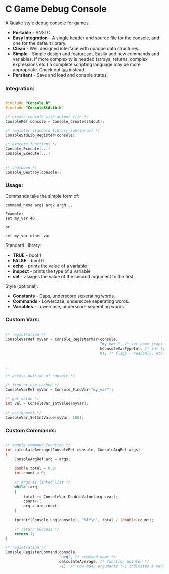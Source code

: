 C Game Debug Console
====================

A Quake style debug console for games.
* **Portable** - ANSI C
* **Easy Integration** - A single header and source file for the console, and one for the default library.
* **Clean** - Well designed interface with opaque data structures.
* **Simple** - Simple design and featureset. Easily add new commands and variables. If more complexity is needed (arrays, returns, complex expressions etc.) a complete scripting language may be more appropriate. Check out [lua](http://lua.org) instead.
* **Persitent** - Save and load and console states.

### Integration: ###

```C 

#include "Console.h"
#include "ConsoleStdLib.h"

/* create console with output file */
ConsoleRef console = Console_Create(stdout);

/* register standard library (optional) */
ConsoleStdLib_Register(console);

/* execute functions */
Console_Execute(...)
Console_Execute(...)
....

/* shutdown */
Console_Destroy(console);

```

### Usage: ###

Commands take the simple form of:

```
command_name arg1 arg2 argN...

Example:
set my_var 40

or 

set my_var other_var

```

Standard Library:

* **TRUE** - bool 1
* **FALSE** - bool 0
* **echo** - prints the value of a variable
* **inspect** - prints the type of a variable
* **set** - assigns the value of the second argument to the first 

Style (optional):

* **Constants** - Caps, underscore seperating words.
* **Commands** - Lowercase, underscore seperating words.
* **Variables**  - Lowercase, underscore seperating words.

### Custom Vars: ###

```C

/* registration */
ConsoleVarRef myVar = Console_RegisterVar(console,
                                          "my_var_", /* var name (caps for constant, see style)*/
                                          kConsoleVarTypeInt, /* int type */
                                          0); /* flags - readonly, etc (none used) */

										   
...

/* access outside of console */

/* find or use cached */
ConsoleVarRef myVar = Console_FindVar("my_var");

/* get value */
int val = ConsoleVar_IntValue(myVar);

/* assignment */
ConsoleVar_SetIntValue(myVar, 100);


```


### Custom Commands: ###
```C 

/* sample command function */
int calculateAverage(ConsoleRef console, ConsoleArgRef args)
{
	ConsoleArgRef arg = args;
	
	double total = 0.0;
	int count = 0;
	
	/* args is linked list */
	while (arg)
	{
		total += ConsoleVar_DoubleValue(arg->var);
		count++;
		arg = arg->next;
	}
		
	fprintf(Console_Log(console), "%lf\n", total / (double)count);
	
	/* return success */
	return 1;
}

/* registration */
Console_RegisterCommand(console,
                        "avg", /* command name */
                        calculateAverage, /* function pointer */
                        -1); /* how many arguments (-1 indicates a variable number) ? */
						
```
